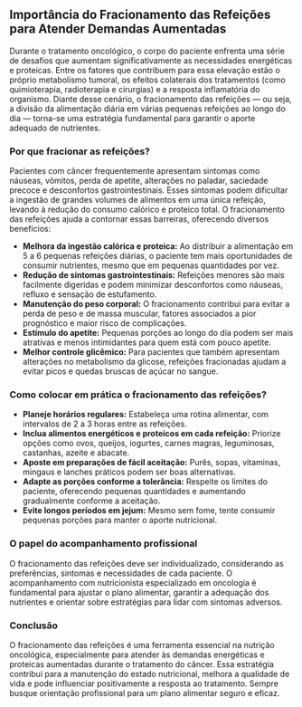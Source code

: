 
## Importância do Fracionamento das Refeições para Atender Demandas Aumentadas

Durante o tratamento oncológico, o corpo do paciente enfrenta uma série de desafios que aumentam significativamente as necessidades energéticas e proteicas. Entre os fatores que contribuem para essa elevação estão o próprio metabolismo tumoral, os efeitos colaterais dos tratamentos (como quimioterapia, radioterapia e cirurgias) e a resposta inflamatória do organismo. Diante desse cenário, o fracionamento das refeições — ou seja, a divisão da alimentação diária em várias pequenas refeições ao longo do dia — torna-se uma estratégia fundamental para garantir o aporte adequado de nutrientes.

### Por que fracionar as refeições?

Pacientes com câncer frequentemente apresentam sintomas como náuseas, vômitos, perda de apetite, alterações no paladar, saciedade precoce e desconfortos gastrointestinais. Esses sintomas podem dificultar a ingestão de grandes volumes de alimentos em uma única refeição, levando à redução do consumo calórico e proteico total. O fracionamento das refeições ajuda a contornar essas barreiras, oferecendo diversos benefícios:

- **Melhora da ingestão calórica e proteica:** Ao distribuir a alimentação em 5 a 6 pequenas refeições diárias, o paciente tem mais oportunidades de consumir nutrientes, mesmo que em pequenas quantidades por vez.
- **Redução de sintomas gastrointestinais:** Refeições menores são mais facilmente digeridas e podem minimizar desconfortos como náuseas, refluxo e sensação de estufamento.
- **Manutenção do peso corporal:** O fracionamento contribui para evitar a perda de peso e de massa muscular, fatores associados a pior prognóstico e maior risco de complicações.
- **Estímulo do apetite:** Pequenas porções ao longo do dia podem ser mais atrativas e menos intimidantes para quem está com pouco apetite.
- **Melhor controle glicêmico:** Para pacientes que também apresentam alterações no metabolismo da glicose, refeições fracionadas ajudam a evitar picos e quedas bruscas de açúcar no sangue.

### Como colocar em prática o fracionamento das refeições?

- **Planeje horários regulares:** Estabeleça uma rotina alimentar, com intervalos de 2 a 3 horas entre as refeições.
- **Inclua alimentos energéticos e proteicos em cada refeição:** Priorize opções como ovos, queijos, iogurtes, carnes magras, leguminosas, castanhas, azeite e abacate.
- **Aposte em preparações de fácil aceitação:** Purês, sopas, vitaminas, mingaus e lanches práticos podem ser boas alternativas.
- **Adapte as porções conforme a tolerância:** Respeite os limites do paciente, oferecendo pequenas quantidades e aumentando gradualmente conforme a aceitação.
- **Evite longos períodos em jejum:** Mesmo sem fome, tente consumir pequenas porções para manter o aporte nutricional.

### O papel do acompanhamento profissional

O fracionamento das refeições deve ser individualizado, considerando as preferências, sintomas e necessidades de cada paciente. O acompanhamento com nutricionista especializado em oncologia é fundamental para ajustar o plano alimentar, garantir a adequação dos nutrientes e orientar sobre estratégias para lidar com sintomas adversos.

### Conclusão

O fracionamento das refeições é uma ferramenta essencial na nutrição oncológica, especialmente para atender às demandas energéticas e proteicas aumentadas durante o tratamento do câncer. Essa estratégia contribui para a manutenção do estado nutricional, melhora a qualidade de vida e pode influenciar positivamente a resposta ao tratamento. Sempre busque orientação profissional para um plano alimentar seguro e eficaz.
```
